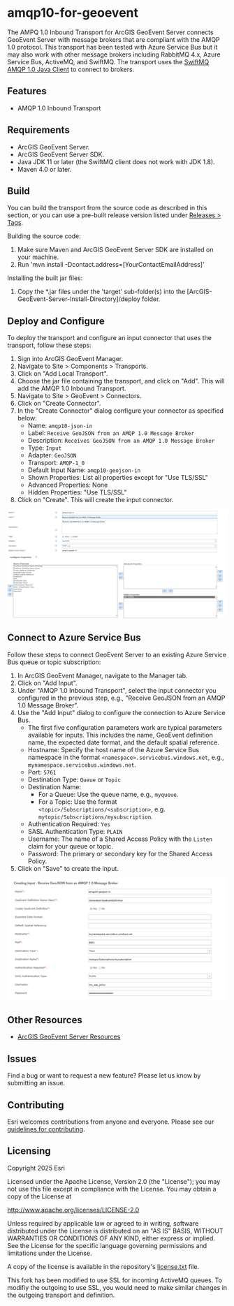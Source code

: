 # amqp10-for-geoevent

The AMPQ 1.0 Inbound Transport for ArcGIS GeoEvent Server connects GeoEvent Server with message brokers that are 
compliant with the AMQP 1.0 protocol. This transport has been tested with Azure 
Service Bus but it may also work with other message brokers including RabbitMQ 4.x, Azure Service Bus, ActiveMQ, and 
SwiftMQ. The transport uses the [SwiftMQ AMQP 1.0 Java Client](https://docs.swiftmq.com/sc/amqp-1-0-client) to connect 
to brokers. 

## Features
* AMQP 1.0 Inbound Transport

## Requirements

* ArcGIS GeoEvent Server.
* ArcGIS GeoEvent Server SDK.
* Java JDK 11 or later (the SwiftMQ client does not work with JDK 1.8).
* Maven 4.0 or later.

## Build

You can build the transport from the source code as described in this section, or you can use a pre-built release
version listed under [Releases > Tags](https://github.com/carstenpiepel/amqp10-for-geoevent/tags).

Building the source code:

1. Make sure Maven and ArcGIS GeoEvent Server SDK are installed on your machine.
2. Run 'mvn install -Dcontact.address=[YourContactEmailAddress]'

Installing the built jar files:

1. Copy the *.jar files under the 'target' sub-folder(s) into the [ArcGIS-GeoEvent-Server-Install-Directory]/deploy folder.

## Deploy and Configure

To deploy the transport and configure an input connector that uses the transport, follow these steps:

1. Sign into ArcGIS GeoEvent Manager.
2. Navigate to Site > Components > Transports.
3. Click on "Add Local Transport".
4. Choose the jar file containing the transport, and click on "Add". This will add the AMQP 1.0 Inbound Transport.
4. Navigate to Site > GeoEvent > Connectors.
5. Click on "Create Connector".
6. In the "Create Connector" dialog configure your connector as specified below:
    * Name: `amqp10-json-in`
    * Label: `Receive GeoJSON from an AMQP 1.0 Message Broker`
    * Description: `Receives GeoJSON from an AMQP 1.0 Message Broker`
    * Type: `Input`
    * Adapter: `GeoJSON`
    * Transport: `AMQP-1_0`
    * Default Input Name: `amqp10-geojson-in`
    * Shown Properties: List all properties except for "Use TLS/SSL"
    * Advanced Properties: None
    * Hidden Properties: "Use TLS/SSL"
7. Click on "Create". This will create the input connector.

![Create the AMQP 1.0 Inbound Connector](/assets/images/create_connector.png)

## Connect to Azure Service Bus

Follow these steps to connect GeoEvent Server to an existing Azure Service Bus queue or topic subscription: 

1. In ArcGIS GeoEvent Manager, navigate to the Manager tab.
2. Click on "Add Input". 
3. Under "AMQP 1.0 Inbound Transport", select the input connector you configured in the previous step, e.g.,
"Receive GeoJSON from an AMQP 1.0 Message Broker".
4. Use the "Add Input" dialog to configure the connection to Azure Service Bus. 
      * The first five configuration parameters work are typical parameters available for inputs. This includes the 
   name, GeoEvent definition name, the expected date format, and the default spatial reference.
      * Hostname: Specify the host name of the Azure Service Bus namespace in the format `<namespace>.servicebus.windows.net`, e.g., `mynamespace.servicebus.windows.net`.
      * Port: `5761`
      * Destination Type: `Queue` or `Topic`
      * Destination Name:
        * For a Queue: Use the queue name, e.g., `myqueue`.
        * For a Topic: Use the format `<topic>/Subscriptions/<subscription>`, e.g. `mytopic/Subscriptions/mysubscription`.
      * Authentication Required: `Yes`
      * SASL Authentication Type: `PLAIN`
      * Username: The name of a Shared Access Policy with the `Listen` claim for your queue or topic.
      * Password: The primary or secondary key for the Shared Access Policy.
5. Click on "Save" to create the input.

![Create the AMQP 1.0 Input](/assets/images/create_input.png)

## Other Resources

* [ArcGIS GeoEvent Server Resources](http://links.esri.com/geoevent)

## Issues

Find a bug or want to request a new feature?  Please let us know by submitting an issue.

## Contributing

Esri welcomes contributions from anyone and everyone. Please see our [guidelines for contributing](https://github.com/esri/contributing).

## Licensing
Copyright 2025 Esri

Licensed under the Apache License, Version 2.0 (the "License");
you may not use this file except in compliance with the License.
You may obtain a copy of the License at

   http://www.apache.org/licenses/LICENSE-2.0

Unless required by applicable law or agreed to in writing, software
distributed under the License is distributed on an "AS IS" BASIS,
WITHOUT WARRANTIES OR CONDITIONS OF ANY KIND, either express or implied.
See the License for the specific language governing permissions and
limitations under the License.

A copy of the license is available in the repository's [license.txt](license.txt?raw=true) file.


This fork has been modified to use SSL for incoming ActiveMQ queues.  To modifiy the outgoing to use SSL, you would
need to make similar changes in the outgoing transport and definition.
